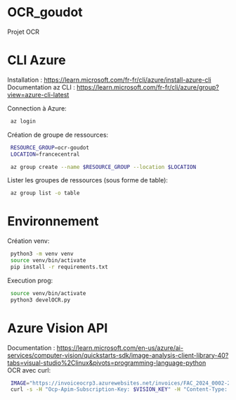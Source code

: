 # OCR_goudot

Projet OCR

# CLI Azure
Installation : https://learn.microsoft.com/fr-fr/cli/azure/install-azure-cli  
Documentation az CLI : https://learn.microsoft.com/fr-fr/cli/azure/group?view=azure-cli-latest

Connection à Azure:
```bash
 az login
```

Création de groupe de ressources:
```bash
 RESOURCE_GROUP=ocr-goudot
 LOCATION=francecentral

 az group create --name $RESOURCE_GROUP --location $LOCATION
```

Lister les groupes de ressources (sous forme de table):
```bash
 az group list -o table
```

# Environnement
Création venv:
```bash
 python3 -m venv venv
 source venv/bin/activate
 pip install -r requirements.txt
```

Execution prog:
```bash
 source venv/bin/activate
 python3 develOCR.py
```

# Azure Vision API
Documentation : https://learn.microsoft.com/en-us/azure/ai-services/computer-vision/quickstarts-sdk/image-analysis-client-library-40?tabs=visual-studio%2Clinux&pivots=programming-language-python  
OCR avec curl:
```bash
 IMAGE="https://invoiceocrp3.azurewebsites.net/invoices/FAC_2024_0002-2338479"
 curl -s -H "Ocp-Apim-Subscription-Key: $VISION_KEY" -H "Content-Type: application/json" "$VISION_ENDPOINT/computervision/imageanalysis:analyze?features=caption,read&model-version=latest&language=en&api-version=2024-02-01" -d "{'url':'$IMAGE'}" | jq
```
